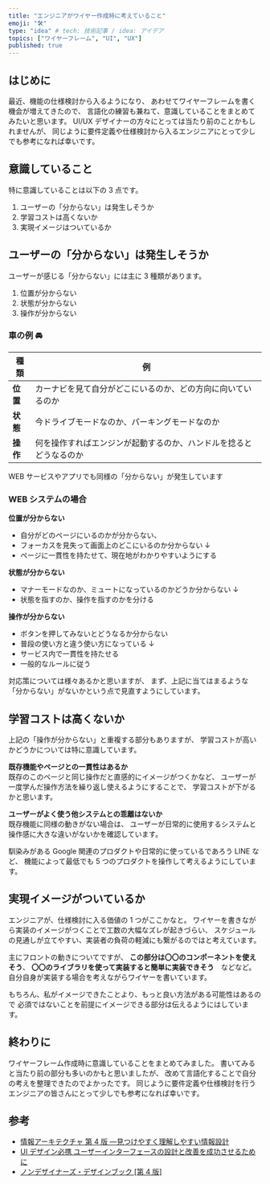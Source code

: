 ```yaml
---
title: "エンジニアがワイヤー作成時に考えていること"
emoji: "🛠️"
type: "idea" # tech: 技術記事 / idea: アイデア
topics: ["ワイヤーフレーム", "UI", "UX"]
published: true
---
```


## はじめに

最近、機能の仕様検討から入るようになり、
あわせてワイヤーフレームを書く機会が増えてきたので、
言語化の練習も兼ねて、意識していることをまとめてみたいと思います。
UI/UX デザイナーの方々にとっては当たり前のことかもしれませんが、
同じように要件定義や仕様検討から入るエンジニアにとって少しでも参考になれば幸いです。

## 意識していること

特に意識していることは以下の 3 点です。

1. ユーザーの「分からない」は発生しそうか
2. 学習コストは高くないか
3. 実現イメージはついているか

## ユーザーの「分からない」は発生しそうか

ユーザーが感じる「分からない」には主に 3 種類があります。

1. 位置が分からない
2. 状態が分からない
3. 操作が分からない

### 車の例 🚘

| 種類     | 例                                                                 |
| -------- | ------------------------------------------------------------------ |
| **位置** | カーナビを見て自分がどこにいるのか、どの方向に向いているのか       |
| **状態** | 今ドライブモードなのか、パーキングモードなのか                     |
| **操作** | 何を操作すればエンジンが起動するのか、ハンドルを捻るとどうなるのか |

WEB サービスやアプリでも同様の「分からない」が発生しています

### WEB システムの場合

**位置が分からない**

- 自分がどのページにいるのかが分からない、
- フォーカスを見失って画面上のどこにいるのか分からない
  ↓
- ページに一貫性を持たせて、現在地がわかりやすいようにする

**状態が分からない**

- マナーモードなのか、ミュートになっているのかどうか分からない
  ↓
- 状態を指すのか、操作を指すのかを分ける

**操作が分からない**

- ボタンを押してみないとどうなるか分からない
- 普段の使い方と違う使い方になっている
  ↓
- サービス内で一貫性を持たせる
- 一般的なルールに従う

対応策については様々あるかと思いますが、
まず、上記に当てはまるような「分からない」がないかという点で見直すようにしています。

## 学習コストは高くないか

上記の「操作が分からない」と重複する部分もありますが、
学習コストが高いかどうかについては特に意識しています。

**既存機能やページとの一貫性はあるか**  
既存のこのページと同じ操作だと直感的にイメージがつくかなど、
ユーザーが一度学んだ操作方法を繰り返し使えるようにすることで、
学習コストが下がるかと思います。

**ユーザーがよく使う他システムとの乖離はないか**  
既存機能に同様の動きがない場合は、
ユーザーが日常的に使用するシステムと操作感に大きな違いがないかを確認しています。

馴染みがある Google 関連のプロダクトや日常的に使っているであろう LINE など、
機能によって最低でも 5 つのプロダクトを操作して考えるようにしています。

## 実現イメージがついているか

エンジニアが、仕様検討に入る価値の 1 つがここかなと。
ワイヤーを書きながら実装のイメージがつくことで工数の大幅なズレが起きづらい、
スケジュールの見通しが立てやすい、実装者の負荷の軽減にも繋がるのではと考えています。

主にフロントの動きについてですが、
**この部分は〇〇のコンポーネントを使えそう**、
**〇〇のライブラリを使って実装すると簡単に実装できそう**　などなど。
自分自身が実装する場合を考えながらワイヤーを書いています。

もちろん、私がイメージできたことより、もっと良い方法がある可能性はあるので
必須ではないことを前提にイメージできる部分は伝えるようにはしています。

## 終わりに

ワイヤーフレーム作成時に意識していることをまとめてみました。
書いてみると当たり前の部分も多いのかもと思いましたが、
改めて言語化することで自分の考えを整理できたのでよかったです。
同じように要件定義や仕様検討を行うエンジニアの皆さんにとって少しでも参考になれば幸いです。

## 参考

- [情報アーキテクチャ 第 4 版 ―見つけやすく理解しやすい情報設計](https://amzn.asia/d/76Y8zzS)
- [UI デザイン必携 ユーザーインターフェースの設計と改善を成功させるために](https://amzn.asia/d/aZQn4Kz)
- [ノンデザイナーズ・デザインブック [第 4 版] ](https://amzn.asia/d/6c7pAs3)

